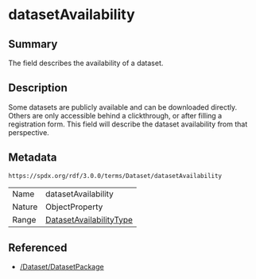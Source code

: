 <!-- Automatically generated by spec-parser v2.1.0 on 2024-06-17T15:44:58.460830+00:00 -->
<!-- SPDX-License-Identifier: Community-Spec-1.0 -->

# datasetAvailability

## Summary

The field describes the availability of a dataset.


## Description

Some datasets are publicly available and can be downloaded directly. Others are only accessible behind a clickthrough, or after filling a registration form. This field will describe the dataset availability from that perspective.


## Metadata

`https://spdx.org/rdf/3.0.0/terms/Dataset/datasetAvailability`


| | |
|---|---|
| Name | datasetAvailability |
| Nature | ObjectProperty |
| Range | [DatasetAvailabilityType](../Vocabularies/DatasetAvailabilityType.md) |




## Referenced

- [/Dataset/DatasetPackage](../../Dataset/Classes/DatasetPackage.md)

